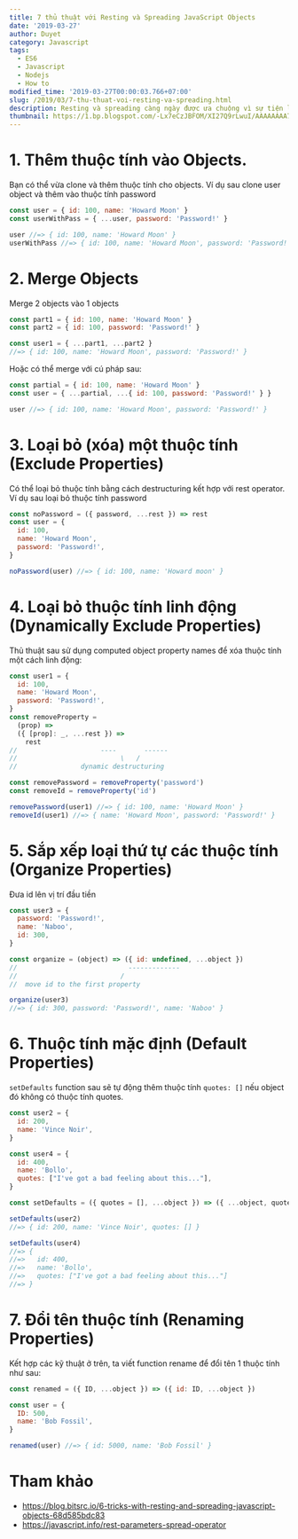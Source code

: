 ```yaml
---
title: 7 thủ thuật với Resting và Spreading JavaScript Objects
date: '2019-03-27'
author: Duyet
category: Javascript
tags:
  - ES6
  - Javascript
  - Nodejs
  - How to
modified_time: '2019-03-27T00:00:03.766+07:00'
slug: /2019/03/7-thu-thuat-voi-resting-va-spreading.html
description: Resting và spreading càng ngày được ưa chuộng vì sự tiện lợi của nó, sau đây là 7 tricks với JavaScript objects.
thumbnail: https://1.bp.blogspot.com/-Lx7eCzJBFOM/XI27Q9rLwuI/AAAAAAAA7f8/nArHouQIfwIJF_VQOpoUm2qaEG7VMgnfgCLcBGAs/s1600/Screen%2BShot%2B2019-03-17%2Bat%2B10.12.44%2BAM.png
---
```


# 1. Thêm thuộc tính vào Objects.

Bạn có thể vừa clone và thêm thuộc tính cho objects. Ví dụ sau clone user object và thêm vào thuộc tính password

```js
const user = { id: 100, name: 'Howard Moon' }
const userWithPass = { ...user, password: 'Password!' }

user //=> { id: 100, name: 'Howard Moon' }
userWithPass //=> { id: 100, name: 'Howard Moon', password: 'Password!' }
```

# 2. Merge Objects

Merge 2 objects vào 1 objects

```js
const part1 = { id: 100, name: 'Howard Moon' }
const part2 = { id: 100, password: 'Password!' }

const user1 = { ...part1, ...part2 }
//=> { id: 100, name: 'Howard Moon', password: 'Password!' }
```

Hoặc có thể merge với cú pháp sau:

```js
const partial = { id: 100, name: 'Howard Moon' }
const user = { ...partial, ...{ id: 100, password: 'Password!' } }

user //=> { id: 100, name: 'Howard Moon', password: 'Password!' }
```

# 3. Loại bỏ (xóa) một thuộc tính (Exclude Properties)

Có thể loại bỏ thuộc tính bằng cách destructuring kết hợp với rest operator. Ví dụ sau loại bỏ thuộc tính password

```js
const noPassword = ({ password, ...rest }) => rest
const user = {
  id: 100,
  name: 'Howard Moon',
  password: 'Password!',
}

noPassword(user) //=> { id: 100, name: 'Howard moon' }
```

# 4. Loại bỏ thuộc tính linh động (Dynamically Exclude Properties)

Thủ thuật sau sử dụng computed object property names để xóa thuộc tính một cách linh động:

```js
const user1 = {
  id: 100,
  name: 'Howard Moon',
  password: 'Password!',
}
const removeProperty =
  (prop) =>
  ({ [prop]: _, ...rest }) =>
    rest
//                     ----       ------
//                          \   /
//                dynamic destructuring

const removePassword = removeProperty('password')
const removeId = removeProperty('id')

removePassword(user1) //=> { id: 100, name: 'Howard Moon' }
removeId(user1) //=> { name: 'Howard Moon', password: 'Password!' }
```

# 5. Sắp xếp loại thứ tự các thuộc tính (Organize Properties)

Đưa id lên vị trí đầu tiền

```js
const user3 = {
  password: 'Password!',
  name: 'Naboo',
  id: 300,
}

const organize = (object) => ({ id: undefined, ...object })
//                            -------------
//                          /
//  move id to the first property

organize(user3)
//=> { id: 300, password: 'Password!', name: 'Naboo' }
```

# 6. Thuộc tính mặc định (Default Properties)

`setDefaults` function sau sẽ tự động thêm thuộc tính `quotes: []` nếu object đó không có thuộc tính quotes.

```js
const user2 = {
  id: 200,
  name: 'Vince Noir',
}

const user4 = {
  id: 400,
  name: 'Bollo',
  quotes: ["I've got a bad feeling about this..."],
}

const setDefaults = ({ quotes = [], ...object }) => ({ ...object, quotes })

setDefaults(user2)
//=> { id: 200, name: 'Vince Noir', quotes: [] }

setDefaults(user4)
//=> {
//=>   id: 400,
//=>   name: 'Bollo',
//=>   quotes: ["I've got a bad feeling about this..."]
//=> }
```

# 7. Đổi tên thuộc tính (Renaming Properties)

Kết hợp các kỹ thuật ở trên, ta viết function rename để đổi tên 1 thuộc tính như sau:

```js
const renamed = ({ ID, ...object }) => ({ id: ID, ...object })

const user = {
  ID: 500,
  name: 'Bob Fossil',
}

renamed(user) //=> { id: 5000, name: 'Bob Fossil' }
```

# Tham khảo

- https://blog.bitsrc.io/6-tricks-with-resting-and-spreading-javascript-objects-68d585bdc83
- https://javascript.info/rest-parameters-spread-operator
